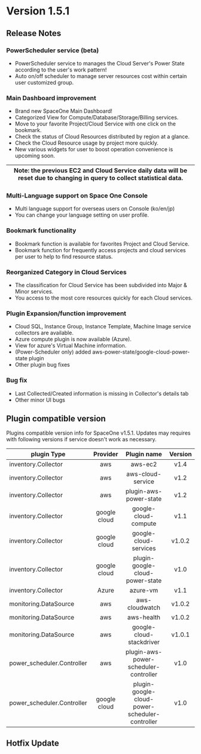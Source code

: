 # Version 1.5.1

## Release Notes


### PowerScheduler service (beta)

- PowerScheduler service to manages the Cloud Server's Power State according to the user's work pattern!
- Auto on/off scheduler to manage server resources cost within certain user customized group.

 
### Main Dashboard improvement

- Brand new SpaceOne Main Dashboard!
- Categorized View for Compute/Database/Storage/Billing services.  
- Move to your favorite Project/Cloud Service with one click on the bookmark.
- Check the status of Cloud Resources distributed by region at a glance.
- Check the Cloud Resource usage by project more quickly.
- New various widgets for user to boost operation convenience is upcoming soon. 

| **Note**: the previous EC2 and Cloud Service daily data will be reset due to changing in query to collect statistical data.|
| --- |


### Multi-Language support on Space One Console

- Multi language support for overseas users on Console (ko/en/jp)
- You can change your language setting on user profile. 


### Bookmark functionality

- Bookmark function is available for favorites Project and Cloud Service. 
- Bookmark function for frequently access projects and cloud services per user to help to find resource status.

### Reorganized Category in Cloud Services

- The classification for Cloud Service has been subdivided into Major & Minor services.
- You access to the most core resources quickly for each Cloud services.


### Plugin Expansion/function improvement

- Cloud SQL, Instance Group, Instance Template, Machine Image service collectors are available.
- Azure compute plugin is now available (Azure). 
- View for azure's Virtual Machine information.
- (Power-Scheduler only) added aws-power-state/google-cloud-power-state plugin
- Other plugin bug fixes


### Bug fix

- Last Collected/Created information is missing in Collector's details tab
- Other minor UI bugs


## Plugin compatible version
Plugins compatible version info for SpaceOne v1.5.1. 
Updates may requires with following versions if service doesn't work as necessary.

|plugin Type|Provider|Plugin name|Version|
|---|:---:|:---:|:---:|
|inventory.Collector|aws|aws-ec2|v1.4|
|inventory.Collector|aws|aws-cloud-service|v1.2|
|inventory.Collector|aws|plugin-aws-power-state|v1.2|
|inventory.Collector|google cloud|google-cloud-compute|v1.1|
|inventory.Collector|google cloud|google-cloud-services|v1.0.2|
|inventory.Collector|google cloud|plugin-google-cloud-power-state|v1.0|
|inventory.Collector|Azure|azure-vm|v1.1|
|monitoring.DataSource|aws|aws-cloudwatch|v1.0.2|
|monitoring.DataSource|aws|aws-health|v1.0.2|
|monitoring.DataSource|aws|google-cloud-stackdriver|v1.0.1|
|power_scheduler.Controller|aws|plugin-aws-power-scheduler-controller|v1.0|
|power_scheduler.Controller|google cloud|plugin-google-cloud-power-scheduler-controller|v1.0|

## Hotfix Update




